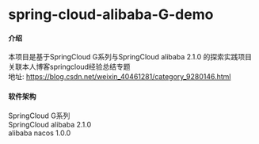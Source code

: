 # spring-cloud-alibaba-G-demo

#### 介绍
本项目是基于SpringCloud G系列与SpringCloud alibaba 2.1.0 的探索实践项目  
关联本人博客springcloud经验总结专题  
地址: https://blog.csdn.net/weixin_40461281/category_9280146.html  

#### 软件架构
SpringCloud G系列  
SpringCloud alibaba 2.1.0  
alibaba nacos 1.0.0  
